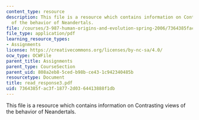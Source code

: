 ```yaml
---
content_type: resource
description: This file is a resource which contains information on Contrasting views
  of the behavior of Neandertals.
file: /courses/3-987-human-origins-and-evolution-spring-2006/7364385fac3f18772d0364413888f1db_read_response3.pdf
file_type: application/pdf
learning_resource_types:
- Assignments
license: https://creativecommons.org/licenses/by-nc-sa/4.0/
ocw_type: OCWFile
parent_title: Assignments
parent_type: CourseSection
parent_uid: 808a2eb8-5ced-b98b-ce43-1c942340485b
resourcetype: Document
title: read_response3.pdf
uid: 7364385f-ac3f-1877-2d03-64413888f1db
---
```

This file is a resource which contains information on Contrasting views of the behavior of Neandertals.